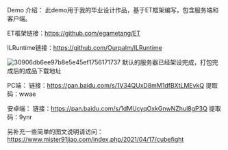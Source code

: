 Demo 介绍：
此demo用于我的毕业设计作品，基于ET框架编写，包含服务端和客户端。

ET框架链接：https://github.com/egametang/ET

ILRuntime链接：https://github.com/Ourpalm/ILRuntime

![30906db6ee97b8e5e45ef1756171737](https://user-images.githubusercontent.com/47842835/115104238-a4412200-9f89-11eb-86f7-7f9631aaa301.png)
默认的服务器已经架设完成，打包完成后的成品下载地址

PC端：
链接：https://pan.baidu.com/s/1V34QUxD8mM1dfBXtLMEvkQ 提取码：wwae 

安卓端：
链接：https://pan.baidu.com/s/1dMUcyqOxkGnwNZhul8gP3Q 提取码：9ynr 

另补充一些简单的图文说明请访问：https://www.mister91jiao.com/index.php/2021/04/17/cubefight
